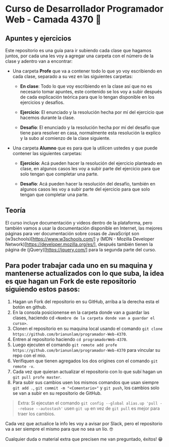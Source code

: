 # Curso de Desarrollador Programador Web - Camada 4370 💾

## Apuntes y ejercicios

Este repositorio es una guía para ir subiendo cada clase que hagamos juntos, por cada una les voy a agregar una carpeta con el número de la clase y adentro van a encontrar:

- Una carpeta **Profe** que va a contener todo lo que yo voy escribiendo en cada clase, separado a su vez en las siguientes carpetas:

  * **En clase**: Todo lo que voy escribiendo en la clase así que no es necesario tomar apuntes, este contenido se los voy a subir después de cada explicación teórica para que lo tengan disponible en los ejercicios y desafíos.

  * **Ejercicio**: El enunciado y la resolución hecha por mí del ejercicio que hacemos durante la clase.

  * **Desafío**: El enunciado y la resolución hecha por mí del desafío que tiene para resolver en casa, normalmente esta resolución la explico y la subo al comienzo de la clase siguiente.

- Una carpeta **Alumno** que es para que la utilicen ustedes y que puede contener las siguientes carpetas:

  * **Ejercicio**: Acá pueden hacer la resolución del ejercicio planteado en clase, en algunos casos les voy a subir parte del ejercicio para que solo tengan que completar una parte.

  * **Desafío**: Acá pueden hacer la resolución del desafío, también en algunos casos les voy a subir parte del ejercicio para que solo tengan que completar una parte.

## Teoría

El curso incluye documentación y videos dentro de la plataforma, pero también vamos a usar la documentación disponible en Internet, las mejores páginas para ver documentación sobre cosas de JavaScript son (w3schools)[https://www.w3schools.com/] y (MDN - Mozilla Developer Network)[https://developer.mozilla.org/es/], después también tienen la página de (jQuery)[https://jquery.com/] para la segunda parte del curso.

## Para poder trabajar cada uno en su maquina y mantenerse actualizados con lo que suba, la idea es que hagan un Fork de este repositorio siguiendo estos pasos:

1. Hagan un Fork del repositorio en su GitHub, arriba a la derecha esta el botón en github.
2. En la consola posicionense en la carpeta donde van a guardar las clases, haciendo cd `<Nombre de la carpeta donde van a guardar el curso>`.
3. Clonen el repositorio en su maquina local usando el comando `git clone https://github.com/brianunlam/programador-Web-4370`.
4. Entren al repositorio haciendo `cd programadorWeb-4370`. 
5. Luego ejecuten el comando `git remote add profe https://github.com/brianunlam/programador-Web-4370` para vincular su repo con el mio.
6. Verifiquen que tienen agregados los dos origines con el comando `git remote -v`.
7. Cada vez que quieran actualizar el repositorio con lo que subí hagan un `git pull profe master`.
8. Para subir sus cambios usen los mismos comandos que usan siempre `git add .`, `git commit -m "<Comentario>"` y `git push`, los cambios solo se van a subir en su repositorio de GitHub.

> Extra: Si ejecutan el comando `git config --global alias.up 'pull --rebase --autostash'` usen `git up` en vez de `git pull` es mejor para traer los cambios.

Cada vez que actualice la info les voy a avisar por Slack, pero el repositorio va a ser siempre el mismo para que no sea un lío. 🤓

Cualquier duda o material extra que precisen me van preguntado, éxitos! 😁